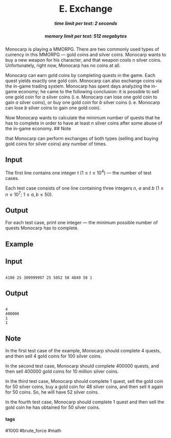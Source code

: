 <h1 style='text-align: center;'> E. Exchange</h1>

<h5 style='text-align: center;'>time limit per test: 2 seconds</h5>
<h5 style='text-align: center;'>memory limit per test: 512 megabytes</h5>

Monocarp is playing a MMORPG. There are two commonly used types of currency in this MMORPG — gold coins and silver coins. Monocarp wants to buy a new weapon for his character, and that weapon costs $n$ silver coins. Unfortunately, right now, Monocarp has no coins at all.

Monocarp can earn gold coins by completing quests in the game. Each quest yields exactly one gold coin. Monocarp can also exchange coins via the in-game trading system. Monocarp has spent days analyzing the in-game economy; he came to the following conclusion: it is possible to sell one gold coin for $a$ silver coins (i. e. Monocarp can lose one gold coin to gain $a$ silver coins), or buy one gold coin for $b$ silver coins (i. e. Monocarp can lose $b$ silver coins to gain one gold coin).

Now Monocarp wants to calculate the minimum number of quests that he has to complete in order to have at least $n$ silver coins after some abuse of the in-game economy. ## Note

 that Monocarp can perform exchanges of both types (selling and buying gold coins for silver coins) any number of times.

## Input

The first line contains one integer $t$ ($1 \le t \le 10^4$) — the number of test cases.

Each test case consists of one line containing three integers $n$, $a$ and $b$ ($1 \le n \le 10^7$; $1 \le a, b \le 50$).

## Output

For each test case, print one integer — the minimum possible number of quests Monocarp has to complete.

## Example

## Input


```

4100 25 309999997 25 5052 50 4849 50 1
```
## Output


```

4
400000
1
1

```
## Note

In the first test case of the example, Monocarp should complete $4$ quests, and then sell $4$ gold coins for $100$ silver coins.

In the second test case, Monocarp should complete $400000$ quests, and then sell $400000$ gold coins for $10$ million silver coins.

In the third test case, Monocarp should complete $1$ quest, sell the gold coin for $50$ silver coins, buy a gold coin for $48$ silver coins, and then sell it again for $50$ coins. So, he will have $52$ silver coins.

In the fourth test case, Monocarp should complete $1$ quest and then sell the gold coin he has obtained for $50$ silver coins.



#### tags 

#1000 #brute_force #math 